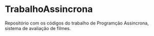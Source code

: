 # TrabalhoAssincrona
Repositório com os códigos do trabalho de Programção Assincrona, sistema de avaliação de filmes.
